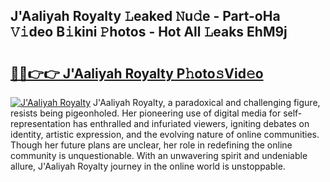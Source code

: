 ## J'Aaliyah Royalty 𝙻eaked 𝙽u𝚍e - Part-oHa 𝚅𝚒deo B𝚒kini 𝙿hotos - Hot All 𝙻eaks EhM9j

# <h2><a href="http://ld24t9.urlbe.top/?page=J%27Aaliyah+Royalty">🔗🔗👉👉 J'Aaliyah Royalty P𝚑oto𝚜Vid𝚎o</a></h2>

[![J'Aaliyah Royalty](https://i.imgur.com/eBuTRDB.gif)](http://ld24t9.urlbe.top/?page=J%27Aaliyah+Royalty)
J'Aaliyah Royalty, a paradoxical and challenging figure, resists being pigeonholed. Her pioneering use of digital media for self-representation has enthralled and infuriated viewers, igniting debates on identity, artistic expression, and the evolving nature of online communities. Though her future plans are unclear, her role in redefining the online community is unquestionable. With an unwavering spirit and undeniable allure, J'Aaliyah Royalty journey in the online world is unstoppable.
